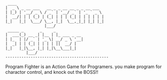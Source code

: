      ____                                      
    |  _ \ _ __ ___   __ _ _ __ __ _ _ __ ___  
    | |_) | '__/ _ \ / _` | '__/ _` | '_ ` _ \ 
    |  __/| | | (_) | (_| | | | (_| | | | | | |
    |_|   |_|  \___/ \__, |_|  \__,_|_| |_| |_|
                     |___/                     
     _____ _       _     _            
    |  ___(_) __ _| |__ | |_ ___ _ __ 
    | |_  | |/ _` | '_ \| __/ _ \ '__|
    |  _| | | (_| | | | | ||  __/ |   
    |_|   |_|\__, |_| |_|\__\___|_|   
             |___/                    
    ---------------------------------------------

Program Fighter is an Action Game for Programers.
you make program for charactor control, and knock out the BOSS!!